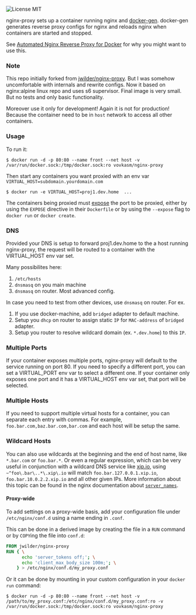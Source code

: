 ![License MIT](https://img.shields.io/badge/license-MIT-blue.svg)

nginx-proxy sets up a container running nginx and [docker-gen][1].  docker-gen generates reverse proxy configs for nginx and reloads nginx when containers are started and stopped.

See [Automated Nginx Reverse Proxy for Docker][2] for why you might want to use this.

### Note

This repo initially forked from [jwilder/nginx-proxy](https://github.com/jwilder/nginx-proxy). But I was somehow uncomfortable with internals and rewrite configs. Now it based on nginx:alpine linux repo and uses s6 supervisor. Final image is very small.
But no tests and only basic functionality.

Moreover use it only for development! Again it is not for production! Because the container need to be in `host` network to access all other containers.

### Usage

To run it:

    $ docker run -d -p 80:80 --name front --net host -v /var/run/docker.sock:/tmp/docker.sock:ro vovkasm/nginx-proxy

Then start any containers you want proxied with an env var `VIRTUAL_HOST=subdomain.yourdomain.com`

    $ docker run -e VIRTUAL_HOST=proj1.dev.home  ...

The containers being proxied must [expose](https://docs.docker.com/reference/run/#expose-incoming-ports) the port to be proxied, either by using the `EXPOSE` directive in their `Dockerfile` or by using the `--expose` flag to `docker run` or `docker create`.

### DNS

Provided your DNS is setup to forward proj1.dev.home to the a host running nginx-proxy, the request will be routed to a container with the VIRTUAL_HOST env var set.

Many possibilites here:
 1. `/etc/hosts`
 2. `dnsmasq` on you main machine
 3. `dnsmasq` on router. Most advanced config.

In case you need to test from other devices, use `dnsmasq` on router. For ex.
 1. If you use docker-machine, add `bridged` adapter to default machine.
 2. Setup you `dhcp` on router to assign static `IP` for `MAC-address` of `bridged` adapter.
 3. Setup you router to resolve wildcard domain (ex. `*.dev.home`) to this `IP`.

### Multiple Ports

If your container exposes multiple ports, nginx-proxy will default to the service running on port 80.  If you need to specify a different port, you can set a VIRTUAL_PORT env var to select a different one.  If your container only exposes one port and it has a VIRTUAL_HOST env var set, that port will be selected.

### Multiple Hosts

If you need to support multiple virtual hosts for a container, you can separate each entry with commas.  For example, `foo.bar.com,baz.bar.com,bar.com` and each host will be setup the same.

### Wildcard Hosts

You can also use wildcards at the beginning and the end of host name, like `*.bar.com` or `foo.bar.*`. Or even a regular expression, which can be very useful in conjunction with a wildcard DNS service like [xip.io](http://xip.io), using `~^foo\.bar\..*\.xip\.io` will match `foo.bar.127.0.0.1.xip.io`, `foo.bar.10.0.2.2.xip.io` and all other given IPs. More information about this topic can be found in the nginx documentation about [`server_names`](http://nginx.org/en/docs/http/server_names.html).

#### Proxy-wide

To add settings on a proxy-wide basis, add your configuration file under `/etc/nginx/conf.d` using a name ending in `.conf`.

This can be done in a derived image by creating the file in a `RUN` command or by `COPY`ing the file into `conf.d`:

```Dockerfile
FROM jwilder/nginx-proxy
RUN { \
      echo 'server_tokens off;'; \
      echo 'client_max_body_size 100m;'; \
    } > /etc/nginx/conf.d/my_proxy.conf
```

Or it can be done by mounting in your custom configuration in your `docker run` command:

    $ docker run -d -p 80:80 --name front --net host -v /path/to/my_proxy.conf:/etc/nginx/conf.d/my_proxy.conf:ro -v /var/run/docker.sock:/tmp/docker.sock:ro vovkasm/nginx-proxy


[1]: https://github.com/jwilder/docker-gen
[2]: http://jasonwilder.com/blog/2014/03/25/automated-nginx-reverse-proxy-for-docker/

